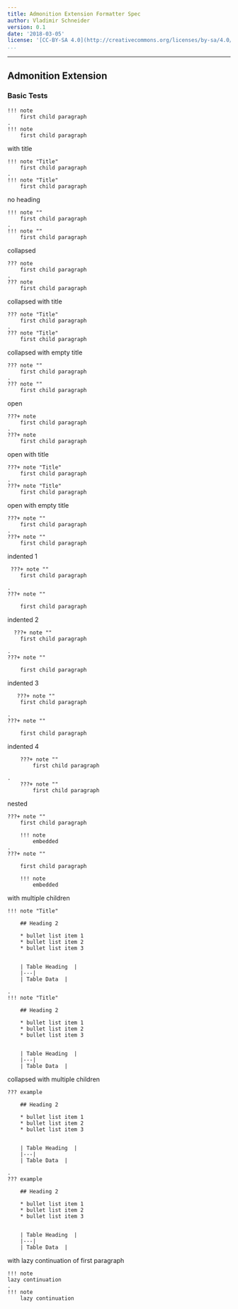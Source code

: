 ```yaml
---
title: Admonition Extension Formatter Spec
author: Vladimir Schneider
version: 0.1
date: '2018-03-05'
license: '[CC-BY-SA 4.0](http://creativecommons.org/licenses/by-sa/4.0/)'
...
```


---

## Admonition Extension

### Basic Tests

```````````````````````````````` example Basic Tests: 1
!!! note
    first child paragraph  
.
!!! note
    first child paragraph

````````````````````````````````


with title

```````````````````````````````` example Basic Tests: 2
!!! note "Title"
    first child paragraph  
.
!!! note "Title"
    first child paragraph

````````````````````````````````


no heading

```````````````````````````````` example Basic Tests: 3
!!! note ""
    first child paragraph  
.
!!! note ""
    first child paragraph

````````````````````````````````


collapsed

```````````````````````````````` example Basic Tests: 4
??? note
    first child paragraph  
.
??? note
    first child paragraph

````````````````````````````````


collapsed with title

```````````````````````````````` example Basic Tests: 5
??? note "Title"
    first child paragraph  
.
??? note "Title"
    first child paragraph

````````````````````````````````


collapsed with empty title

```````````````````````````````` example Basic Tests: 6
??? note ""
    first child paragraph  
.
??? note ""
    first child paragraph

````````````````````````````````


open

```````````````````````````````` example Basic Tests: 7
???+ note
    first child paragraph  
.
???+ note
    first child paragraph

````````````````````````````````


open with title

```````````````````````````````` example Basic Tests: 8
???+ note "Title"
    first child paragraph  
.
???+ note "Title"
    first child paragraph

````````````````````````````````


open with empty title

```````````````````````````````` example Basic Tests: 9
???+ note ""
    first child paragraph  
.
???+ note ""
    first child paragraph

````````````````````````````````


indented 1

```````````````````````````````` example Basic Tests: 10
 ???+ note ""
    first child paragraph  
    
.
???+ note ""

    first child paragraph

````````````````````````````````


indented 2

```````````````````````````````` example Basic Tests: 11
  ???+ note ""
    first child paragraph  
    
.
???+ note ""

    first child paragraph

````````````````````````````````


indented 3

```````````````````````````````` example Basic Tests: 12
   ???+ note ""
    first child paragraph  
    
.
???+ note ""

    first child paragraph

````````````````````````````````


indented 4

```````````````````````````````` example Basic Tests: 13
    ???+ note ""
        first child paragraph  
    
.
    ???+ note ""
        first child paragraph  

````````````````````````````````


nested

```````````````````````````````` example Basic Tests: 14
???+ note ""
    first child paragraph  
    
    !!! note
        embedded
.
???+ note ""

    first child paragraph

    !!! note
        embedded

````````````````````````````````


with multiple children

```````````````````````````````` example Basic Tests: 15
!!! note "Title" 

    ## Heading 2
    
    * bullet list item 1
    * bullet list item 2
    * bullet list item 3
    
    
    | Table Heading  |
    |---|
    | Table Data  |

.
!!! note "Title"

    ## Heading 2

    * bullet list item 1
    * bullet list item 2
    * bullet list item 3


    | Table Heading  |
    |---|
    | Table Data  |

````````````````````````````````


collapsed with multiple children     

```````````````````````````````` example Basic Tests: 16
??? example 

    ## Heading 2
    
    * bullet list item 1
    * bullet list item 2
    * bullet list item 3
    
    
    | Table Heading  |
    |---|
    | Table Data  |

.
??? example

    ## Heading 2

    * bullet list item 1
    * bullet list item 2
    * bullet list item 3


    | Table Heading  |
    |---|
    | Table Data  |

````````````````````````````````


with lazy continuation of first paragraph

```````````````````````````````` example Basic Tests: 17
!!! note
lazy continuation 
.
!!! note
    lazy continuation

````````````````````````````````

